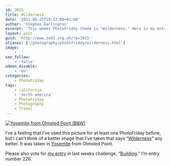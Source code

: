 ```yaml
---
id: 3015
title: Wilderness
date: '2011-06-25T19:13:08+01:00'
author: 'Stephen Darlington'
excerpt: 'This weeks PhotoFriday theme is "Wilderness." Here is my entry.'
layout: post
guid: 'http://www.zx81.org.uk/?p=3015'
aliases: ['/photography/photofriday/wilderness.html']
image:
    - ''
seo_follow:
    - 'false'
adman_disable:
    - 'on'
categories:
    - PhotoFriday
tags:
    - california
    - 'north america'
    - PhotoFriday
    - Photography
    - Travel
---
```


[![Yosemite from Olmsted Point (B&W)](https://i0.wp.com/farm5.static.flickr.com/4141/4871719607_3e2c26ff1f.jpg?resize=500%2C333)](http://www.flickr.com/photos/stephendarlington/4871719607/ "Yosemite from Olmsted Point (B&W) by stephendarlington, on Flickr")

I’ve a feeling that I’ve used this picture for at least one PhotoFriday before, but I can’t think of a better image that I’ve taken that says “[Wilderness](http://www.photofriday.com/archives/challenge/001095.php)” any better. It was taken in [Yosemite](http://www.zx81.org.uk/travel/yosemite.html) from Olmsted Point.

Please also vote for [my entry](http://www.zx81.org.uk/photography/photofriday/building.html) in last weeks challenge, “[Building](http://www.photofriday.com/linkviewer.php?id=1093).” I’m entry number 226.